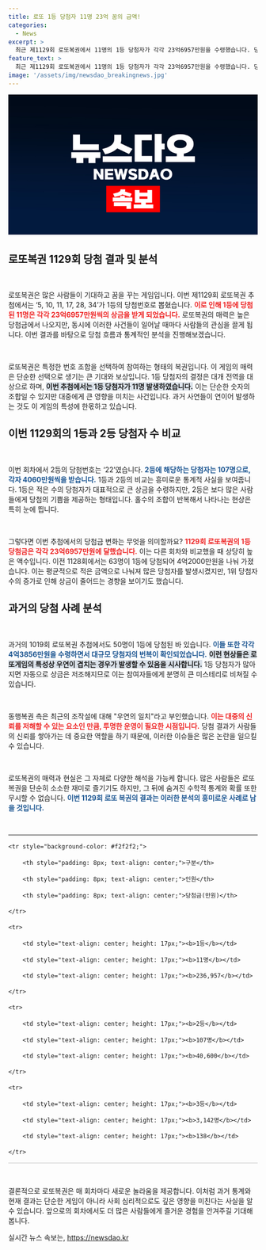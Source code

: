 ```yaml
---
title: 로또 1등 당첨자 11명 23억 꿈의 금액!
categories:
  - News
excerpt: >
  최근 제1129회 로또복권에서 11명의 1등 당첨자가 각각 23억6957만원을 수령했습니다. 당첨번호와 조작설에 대한 논란 속, 동행복권 측은 우연의 일치라고 해명했습니다. 긴장감 넘치는 다음 회차가 기대됩니다!
feature_text: >
  최근 제1129회 로또복권에서 11명의 1등 당첨자가 각각 23억6957만원을 수령했습니다. 당첨번호와 조작설에 대한 논란 속, 동행복권 측은 우연의 일치라고 해명했습니다. 긴장감 넘치는 다음 회차가 기대됩니다!
image: '/assets/img/newsdao_breakingnews.jpg'
---
```


<p><img src="/assets/img/newsdao_breakingnews.jpg" alt="cryptoinkorea 속보" /></p>

<h2 data-ke-size="size26">로또복권 1129회 당첨 결과 및 분석</h2>

<p data-ke-size="size16">&nbsp;</p>

<p>로또복권은 많은 사람들이 기대하고 꿈을 꾸는 게임입니다. 이번 제1129회 로또복권 추첨에서는 ‘5, 10, 11, 17, 28, 34’가 1등의 당첨번호로 뽑혔습니다. <b><span style="color: #ee2323;">이로 인해 1등에 당첨된 11명은 각각 23억6957만원씩의 상금을 받게 되었습니다.</span></b> 로또복권의 매력은 높은 당첨금에서 나오지만, 동시에 이러한 사건들이 일어날 때마다 사람들의 관심을 끌게 됩니다. 이번 결과를 바탕으로 당첨 흐름과 통계적인 분석을 진행해보겠습니다.</p>

<p data-ke-size="size16">&nbsp;</p>

<p>로또복권은 특정한 번호 조합을 선택하여 참여하는 형태의 복권입니다. 이 게임의 매력은 단순한 선택으로 생기는 큰 기대와 보상입니다. 1등 당첨자의 결정은 대개 전역을 대상으로 하며, <b><span style="background-color: #21538527;">이번 추첨에서는 1등 당첨자가 11명 발생하였습니다.</span></b> 이는 단순한 숫자의 조합일 수 있지만 대중에게 큰 영향을 미치는 사건입니다. 과거 사연들이 연이어 발생하는 것도 이 게임의 특성에 한몫하고 있습니다. </p>

<h2 data-ke-size="size26">이번 1129회의 1등과 2등 당첨자 수 비교</h2>

<p data-ke-size="size16">&nbsp;</p>

<p>이번 회차에서 2등의 당첨번호는 ‘22’였습니다. <b><span style="color: #1a5490;">2등에 해당하는 당첨자는 107명으로, 각자 4060만원씩을 받습니다.</span></b> 1등과 2등의 비교는 흥미로운 통계적 사실을 보여줍니다. 1등은 적은 수의 당첨자가 대표적으로 큰 상금을 수령하지만, 2등은 보다 많은 사람들에게 당첨의 기쁨을 제공하는 형태입니다. 홀수의 조합이 반복해서 나타나는 현상은 특히 눈에 띕니다. </p>

<p data-ke-size="size16">&nbsp;</p>

<p>그렇다면 이번 추첨에서의 당첨금 변화는 무엇을 의미할까요? <b><span style="color: #ee2323;">1129회 로또복권의 1등 당첨금은 각각 23억6957만원에 달했습니다.</span></b> 이는 다른 회차와 비교했을 때 상당히 높은 액수입니다. 이전 1128회에서는 63명이 1등에 당첨되어 4억2000만원을 나눠 가졌습니다. 이는 평균적으로 적은 금액으로 나눠져 많은 당첨자를 발생시켰지만, 1위 당첨자 수의 증가로 인해 상금이 줄어드는 경향을 보이기도 했습니다. </p>

<h2 data-ke-size="size26">과거의 당첨 사례 분석</h2>

<p data-ke-size="size16">&nbsp;</p>

<p>과거의 1019회 로또복권 추첨에서도 50명이 1등에 당첨된 바 있습니다. <b><span style="color: #1a5490;">이들 또한 각각 4억3856만원을 수령하면서 대규모 당첨자의 번복이 확인되었습니다.</span></b> <b><span style="background-color: #21538527;">이런 현상들은 로또게임의 특성상 우연이 겹치는 경우가 발생할 수 있음을 시사합니다.</span></b> 1등 당첨자가 많아지면 자동으로 상금은 저조해지므로 이는 참여자들에게 분명히 큰 미스테리로 비쳐질 수 있습니다.</p>

<p data-ke-size="size16">&nbsp;</p>

<p>동행복권 측은 최근의 조작설에 대해 "우연의 일치"라고 부인했습니다. <b><span style="color: #ee2323;">이는 대중의 신뢰를 저해할 수 있는 요소인 만큼, 투명한 운영이 필요한 시점입니다.</span></b> 당첨 결과가 사람들의 신뢰를 쌓아가는 데 중요한 역할을 하기 때문에, 이러한 이슈들은 많은 논란을 일으킬 수 있습니다.</p>

<p data-ke-size="size16">&nbsp;</p>

<p>로또복권의 매력과 현실은 그 자체로 다양한 해석을 가능케 합니다. 많은 사람들은 로또 복권을 단순히 소소한 재미로 즐기기도 하지만, 그 뒤에 숨겨진 수학적 통계와 확률 또한 무시할 수 없습니다. <b><span style="color: #1a5490;">이번 1129회 로또 복권의 결과는 이러한 분석의 흥미로운 사례로 남을 것입니다.</span></b> </p>

<p data-ke-size="size16">&nbsp;</p>

<hr>

<table style="width: 100%; border-collapse: collapse; border: 1px solid #dddddd;">

    <tr style="background-color: #f2f2f2;">

        <th style="padding: 8px; text-align: center;">구분</th>

        <th style="padding: 8px; text-align: center;">인원</th>

        <th style="padding: 8px; text-align: center;">당첨금(만원)</th>

    </tr>

    <tr>

        <td style="text-align: center; height: 17px;"><b>1등</b></td>

        <td style="text-align: center; height: 17px;"><b>11명</b></td>

        <td style="text-align: center; height: 17px;"><b>236,957</b></td>

    </tr>

    <tr>

        <td style="text-align: center; height: 17px;"><b>2등</b></td>

        <td style="text-align: center; height: 17px;"><b>107명</b></td>

        <td style="text-align: center; height: 17px;"><b>40,600</b></td>

    </tr>

    <tr>

        <td style="text-align: center; height: 17px;"><b>3등</b></td>

        <td style="text-align: center; height: 17px;"><b>3,142명</b></td>

        <td style="text-align: center; height: 17px;"><b>138</b></td>

    </tr>

</table>

<p data-ke-size="size16">&nbsp;</p>

<p>결론적으로 로또복권은 매 회차마다 새로운 놀라움을 제공합니다. 이처럼 과거 통계와 현재 결과는 단순한 게임이 아니라 사회 심리적으로도 깊은 영향을 미친다는 사실을 알 수 있습니다. 앞으로의 회차에서도 더 많은 사람들에게 즐거운 경험을 안겨주길 기대해봅니다.</p>
실시간 뉴스 속보는, <a href="https://newsdao.kr" rel="dofollow">https://newsdao.kr</a>



